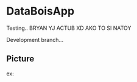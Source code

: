 # DataBoisApp

Testing.. BRYAN YJ ACTUB XD AKO TO SI NATOY

Development branch...

## Picture

ex: 
